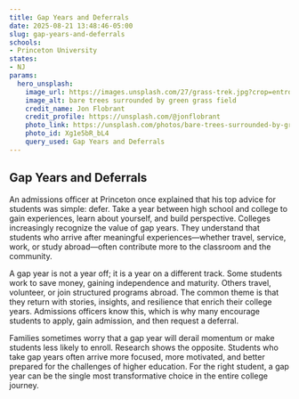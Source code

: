 ```yaml
---
title: Gap Years and Deferrals
date: 2025-08-21 13:48:46-05:00
slug: gap-years-and-deferrals
schools:
- Princeton University
states:
- NJ
params:
  hero_unsplash:
    image_url: https://images.unsplash.com/27/grass-trek.jpg?crop=entropy&cs=tinysrgb&fit=max&fm=jpg&ixid=M3w3OTUzNDN8MHwxfHJhbmRvbXx8fHx8fHx8fDE3NTU4ODEzMjN8&ixlib=rb-4.1.0&q=80&w=1080
    image_alt: bare trees surrounded by green grass field
    credit_name: Jon Flobrant
    credit_profile: https://unsplash.com/@jonflobrant
    photo_link: https://unsplash.com/photos/bare-trees-surrounded-by-green-grass-field-Xg1e5bR_bL4
    photo_id: Xg1e5bR_bL4
    query_used: Gap Years and Deferrals
---
```


## Gap Years and Deferrals

An admissions officer at Princeton once explained that his top advice for students was simple: defer. Take a year between high school and college to gain experiences, learn about yourself, and build perspective. Colleges increasingly recognize the value of gap years. They understand that students who arrive after meaningful experiences—whether travel, service, work, or study abroad—often contribute more to the classroom and the community.

A gap year is not a year off; it is a year on a different track. Some students work to save money, gaining independence and maturity. Others travel, volunteer, or join structured programs abroad. The common theme is that they return with stories, insights, and resilience that enrich their college years. Admissions officers know this, which is why many encourage students to apply, gain admission, and then request a deferral.

Families sometimes worry that a gap year will derail momentum or make students less likely to enroll. Research shows the opposite. Students who take gap years often arrive more focused, more motivated, and better prepared for the challenges of higher education. For the right student, a gap year can be the single most transformative choice in the entire college journey.

